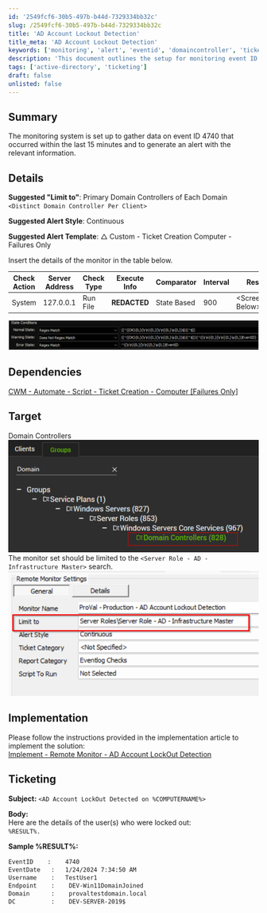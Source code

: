 ```yaml
---
id: '2549fcf6-30b5-497b-b44d-7329334bb32c'
slug: /2549fcf6-30b5-497b-b44d-7329334bb32c
title: 'AD Account Lockout Detection'
title_meta: 'AD Account Lockout Detection'
keywords: ['monitoring', 'alert', 'eventid', 'domaincontroller', 'ticketing']
description: 'This document outlines the setup for monitoring event ID 4740 to detect account lockouts in Active Directory. It includes configuration details for alert generation, dependencies, implementation instructions, and ticketing format for incidents.'
tags: ['active-directory', 'ticketing']
draft: false
unlisted: false
---
```


## Summary

The monitoring system is set up to gather data on event ID 4740 that occurred within the last 15 minutes and to generate an alert with the relevant information.

## Details

**Suggested "Limit to"**: Primary Domain Controllers of Each Domain `<Distinct Domain Controller Per Client>`

**Suggested Alert Style**: Continuous

**Suggested Alert Template**: △ Custom - Ticket Creation Computer - Failures Only

Insert the details of the monitor in the table below.

| Check Action | Server Address | Check Type | Execute Info | Comparator | Interval | Result            |
|--------------|----------------|------------|---------------|------------|----------|-------------------|
| System       | 127.0.0.1     | Run File   | **REDACTED**  | State Based | 900      | \<Screenshot Below> |

![Screenshot](../../../static/img/RSM---Active-Directory--AD-Account-Lockout-Detection/image_1.png)

## Dependencies

[CWM - Automate - Script - Ticket Creation - Computer [Failures Only]](/docs/e14bf501-f10d-44d7-a19a-2284fd5c5cc9)

## Target

Domain Controllers  
![Image](../../../static/img/RSM---Active-Directory--AD-Account-Lockout-Detection/image_2.png)  
The monitor set should be limited to the `<Server Role - AD - Infrastructure Master>` search.  
![Image](../../../static/img/RSM---Active-Directory--AD-Account-Lockout-Detection/image_3.png)

## Implementation

Please follow the instructions provided in the implementation article to implement the solution:  
[Implement - Remote Monitor - AD Account LockOut Detection](./Import%20-%20Remote%20Monitor%20-%20AD%20Account%20LockOut%20Detection.md)

## Ticketing

**Subject:** `<AD Account LockOut Detected on %COMPUTERNAME%>`

**Body:**  
Here are the details of the user(s) who were locked out:  
`%RESULT%.`

**Sample %RESULT%:**  
```
EventID    :    4740
EventDate   :   1/24/2024 7:34:50 AM
Username    :   TestUser1
Endpoint    :    DEV-Win11DomainJoined
Domain      :    provaltestdomain.local
DC          :    DEV-SERVER-2019$
```
